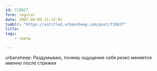 ```yaml
---
id: 719827
form: regular
date: 2007-04-09 11:15:01
tumblr: "https://untitled.urbansheep.com/post/719827"
title:
tags:
    - твиты

---
```


<p>urbansheep: Раздумываю, почему ощущение себя резко меняется именно после стрижки</p>

